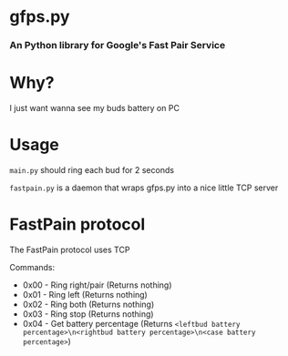 # gfps.py

### An Python library for Google's Fast Pair Service

# Why?

I just want wanna see my buds battery on PC

# Usage
`main.py` should ring each bud for 2 seconds

`fastpain.py` is a daemon that wraps gfps.py into a nice little TCP server

# FastPain protocol

The FastPain protocol uses TCP

Commands:
* 0x00 - Ring right/pair (Returns nothing)
* 0x01 - Ring left (Returns nothing)
* 0x02 - Ring both (Returns nothing)
* 0x03 - Ring stop (Returns nothing)
* 0x04 - Get battery percentage (Returns `<leftbud battery percentage>\n<rightbud battery percentage>\n<case battery percentage>`)